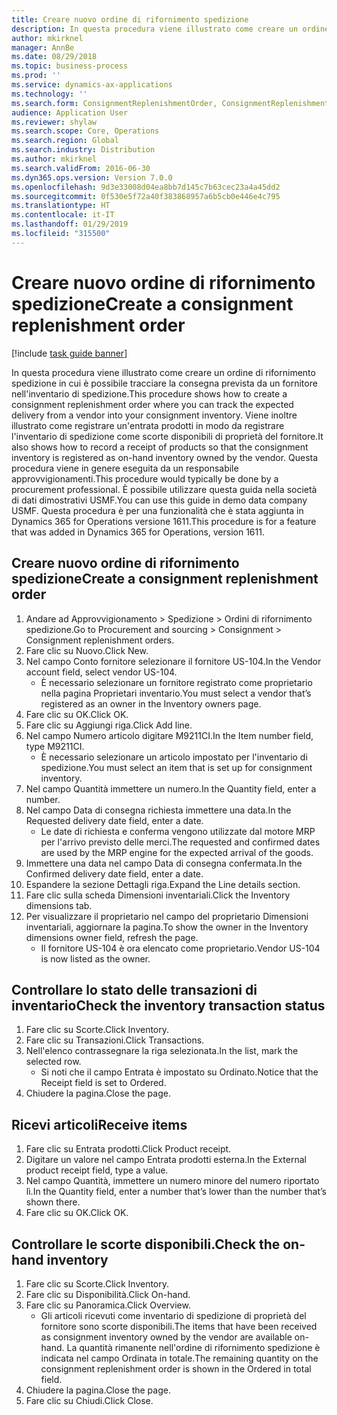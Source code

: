 ```yaml
---
title: Creare nuovo ordine di rifornimento spedizione
description: In questa procedura viene illustrato come creare un ordine di rifornimento spedizione in cui è possibile tracciare la consegna prevista da un fornitore nell'inventario di spedizione.
author: mkirknel
manager: AnnBe
ms.date: 08/29/2018
ms.topic: business-process
ms.prod: ''
ms.service: dynamics-ax-applications
ms.technology: ''
ms.search.form: ConsignmentReplenishmentOrder, ConsignmentReplenishmentOrderCreate, InventTrans, ConsignmentDraftReplenishmentOrderJournal, InventOnhandMovement, InventOnhandItem, InventItemIdLookupSimple
audience: Application User
ms.reviewer: shylaw
ms.search.scope: Core, Operations
ms.search.region: Global
ms.search.industry: Distribution
ms.author: mkirknel
ms.search.validFrom: 2016-06-30
ms.dyn365.ops.version: Version 7.0.0
ms.openlocfilehash: 9d3e33008d04ea8bb7d145c7b63cec23a4a45dd2
ms.sourcegitcommit: 0f530e5f72a40f383868957a6b5cb0e446e4c795
ms.translationtype: HT
ms.contentlocale: it-IT
ms.lasthandoff: 01/29/2019
ms.locfileid: "315500"
---
```

# <a name="create-a-consignment-replenishment-order"></a><span data-ttu-id="bbf41-103">Creare nuovo ordine di rifornimento spedizione</span><span class="sxs-lookup"><span data-stu-id="bbf41-103">Create a consignment replenishment order</span></span>

[!include [task guide banner](../../includes/task-guide-banner.md)]

<span data-ttu-id="bbf41-104">In questa procedura viene illustrato come creare un ordine di rifornimento spedizione in cui è possibile tracciare la consegna prevista da un fornitore nell'inventario di spedizione.</span><span class="sxs-lookup"><span data-stu-id="bbf41-104">This procedure shows how to create a consignment replenishment order where you can track the expected delivery from a vendor into your consignment inventory.</span></span> <span data-ttu-id="bbf41-105">Viene inoltre illustrato come registrare un'entrata prodotti in modo da registrare l'inventario di spedizione come scorte disponibili di proprietà del fornitore.</span><span class="sxs-lookup"><span data-stu-id="bbf41-105">It also shows how to record a receipt of products so that the consignment inventory is registered as on-hand inventory owned by the vendor.</span></span> <span data-ttu-id="bbf41-106">Questa procedura viene in genere eseguita da un responsabile approvvigionamenti.</span><span class="sxs-lookup"><span data-stu-id="bbf41-106">This procedure would typically be done by a procurement professional.</span></span> <span data-ttu-id="bbf41-107">È possibile utilizzare questa guida nella società di dati dimostrativi USMF.</span><span class="sxs-lookup"><span data-stu-id="bbf41-107">You can use this guide in demo data company USMF.</span></span> <span data-ttu-id="bbf41-108">Questa procedura è per una funzionalità che è stata aggiunta in Dynamics 365 for Operations versione 1611.</span><span class="sxs-lookup"><span data-stu-id="bbf41-108">This procedure is for a feature that was added in Dynamics 365 for Operations, version 1611.</span></span>




## <a name="create-a-consignment-replenishment-order"></a><span data-ttu-id="bbf41-109">Creare nuovo ordine di rifornimento spedizione</span><span class="sxs-lookup"><span data-stu-id="bbf41-109">Create a consignment replenishment order</span></span>
1. <span data-ttu-id="bbf41-110">Andare ad Approvvigionamento > Spedizione > Ordini di rifornimento spedizione.</span><span class="sxs-lookup"><span data-stu-id="bbf41-110">Go to Procurement and sourcing > Consignment > Consignment replenishment orders.</span></span>
2. <span data-ttu-id="bbf41-111">Fare clic su Nuovo.</span><span class="sxs-lookup"><span data-stu-id="bbf41-111">Click New.</span></span>
3. <span data-ttu-id="bbf41-112">Nel campo Conto fornitore selezionare il fornitore US-104.</span><span class="sxs-lookup"><span data-stu-id="bbf41-112">In the Vendor account field, select vendor US-104.</span></span>
    * <span data-ttu-id="bbf41-113">È necessario selezionare un fornitore registrato come proprietario nella pagina Proprietari inventario.</span><span class="sxs-lookup"><span data-stu-id="bbf41-113">You must select a vendor that’s registered as an owner in the Inventory owners page.</span></span>  
4. <span data-ttu-id="bbf41-114">Fare clic su OK.</span><span class="sxs-lookup"><span data-stu-id="bbf41-114">Click OK.</span></span>
5. <span data-ttu-id="bbf41-115">Fare clic su Aggiungi riga.</span><span class="sxs-lookup"><span data-stu-id="bbf41-115">Click Add line.</span></span>
6. <span data-ttu-id="bbf41-116">Nel campo Numero articolo digitare M9211CI.</span><span class="sxs-lookup"><span data-stu-id="bbf41-116">In the Item number field, type M9211CI.</span></span>
    * <span data-ttu-id="bbf41-117">È necessario selezionare un articolo impostato per l'inventario di spedizione.</span><span class="sxs-lookup"><span data-stu-id="bbf41-117">You must select an item that is set up for consignment inventory.</span></span>  
7. <span data-ttu-id="bbf41-118">Nel campo Quantità immettere un numero.</span><span class="sxs-lookup"><span data-stu-id="bbf41-118">In the Quantity field, enter a number.</span></span>
8. <span data-ttu-id="bbf41-119">Nel campo Data di consegna richiesta immettere una data.</span><span class="sxs-lookup"><span data-stu-id="bbf41-119">In the Requested delivery date field, enter a date.</span></span>
    * <span data-ttu-id="bbf41-120">Le date di richiesta e conferma vengono utilizzate dal motore MRP per l'arrivo previsto delle merci.</span><span class="sxs-lookup"><span data-stu-id="bbf41-120">The requested and confirmed dates are used by the MRP engine for the expected arrival of the goods.</span></span>  
9. <span data-ttu-id="bbf41-121">Immettere una data nel campo Data di consegna confermata.</span><span class="sxs-lookup"><span data-stu-id="bbf41-121">In the Confirmed delivery date field, enter a date.</span></span>
10. <span data-ttu-id="bbf41-122">Espandere la sezione Dettagli riga.</span><span class="sxs-lookup"><span data-stu-id="bbf41-122">Expand the Line details section.</span></span>
11. <span data-ttu-id="bbf41-123">Fare clic sulla scheda Dimensioni inventariali.</span><span class="sxs-lookup"><span data-stu-id="bbf41-123">Click the Inventory dimensions tab.</span></span>
12. <span data-ttu-id="bbf41-124">Per visualizzare il proprietario nel campo del proprietario Dimensioni inventariali, aggiornare la pagina.</span><span class="sxs-lookup"><span data-stu-id="bbf41-124">To show the owner in the Inventory dimensions owner field, refresh the page.</span></span>
    * <span data-ttu-id="bbf41-125">Il fornitore US-104 è ora elencato come proprietario.</span><span class="sxs-lookup"><span data-stu-id="bbf41-125">Vendor US-104 is now listed as the owner.</span></span>  

## <a name="check-the-inventory-transaction-status"></a><span data-ttu-id="bbf41-126">Controllare lo stato delle transazioni di inventario</span><span class="sxs-lookup"><span data-stu-id="bbf41-126">Check the inventory transaction status</span></span>
1. <span data-ttu-id="bbf41-127">Fare clic su Scorte.</span><span class="sxs-lookup"><span data-stu-id="bbf41-127">Click Inventory.</span></span>
2. <span data-ttu-id="bbf41-128">Fare clic su Transazioni.</span><span class="sxs-lookup"><span data-stu-id="bbf41-128">Click Transactions.</span></span>
3. <span data-ttu-id="bbf41-129">Nell'elenco contrassegnare la riga selezionata.</span><span class="sxs-lookup"><span data-stu-id="bbf41-129">In the list, mark the selected row.</span></span>
    * <span data-ttu-id="bbf41-130">Si noti che il campo Entrata è impostato su Ordinato.</span><span class="sxs-lookup"><span data-stu-id="bbf41-130">Notice that the Receipt field is set to Ordered.</span></span>  
4. <span data-ttu-id="bbf41-131">Chiudere la pagina.</span><span class="sxs-lookup"><span data-stu-id="bbf41-131">Close the page.</span></span>

## <a name="receive-items"></a><span data-ttu-id="bbf41-132">Ricevi articoli</span><span class="sxs-lookup"><span data-stu-id="bbf41-132">Receive items</span></span>
1. <span data-ttu-id="bbf41-133">Fare clic su Entrata prodotti.</span><span class="sxs-lookup"><span data-stu-id="bbf41-133">Click Product receipt.</span></span>
2. <span data-ttu-id="bbf41-134">Digitare un valore nel campo Entrata prodotti esterna.</span><span class="sxs-lookup"><span data-stu-id="bbf41-134">In the External product receipt field, type a value.</span></span>
3. <span data-ttu-id="bbf41-135">Nel campo Quantità, immettere un numero minore del numero riportato lì.</span><span class="sxs-lookup"><span data-stu-id="bbf41-135">In the Quantity field, enter a number that’s lower than the number that’s shown there.</span></span> 
4. <span data-ttu-id="bbf41-136">Fare clic su OK.</span><span class="sxs-lookup"><span data-stu-id="bbf41-136">Click OK.</span></span>

## <a name="check-the-on-hand-inventory"></a><span data-ttu-id="bbf41-137">Controllare le scorte disponibili.</span><span class="sxs-lookup"><span data-stu-id="bbf41-137">Check the on-hand inventory</span></span>
1. <span data-ttu-id="bbf41-138">Fare clic su Scorte.</span><span class="sxs-lookup"><span data-stu-id="bbf41-138">Click Inventory.</span></span>
2. <span data-ttu-id="bbf41-139">Fare clic su Disponibilità.</span><span class="sxs-lookup"><span data-stu-id="bbf41-139">Click On-hand.</span></span>
3. <span data-ttu-id="bbf41-140">Fare clic su Panoramica.</span><span class="sxs-lookup"><span data-stu-id="bbf41-140">Click Overview.</span></span>
    * <span data-ttu-id="bbf41-141">Gli articoli ricevuti come inventario di spedizione di proprietà del fornitore sono scorte disponibili.</span><span class="sxs-lookup"><span data-stu-id="bbf41-141">The items that have been received as consignment inventory owned by the vendor are available on-hand.</span></span> <span data-ttu-id="bbf41-142">La quantità rimanente nell'ordine di rifornimento spedizione è indicata nel campo Ordinata in totale.</span><span class="sxs-lookup"><span data-stu-id="bbf41-142">The remaining quantity on the consignment replenishment order is shown in the Ordered in total field.</span></span>  
4. <span data-ttu-id="bbf41-143">Chiudere la pagina.</span><span class="sxs-lookup"><span data-stu-id="bbf41-143">Close the page.</span></span>
5. <span data-ttu-id="bbf41-144">Fare clic su Chiudi.</span><span class="sxs-lookup"><span data-stu-id="bbf41-144">Click Close.</span></span>

